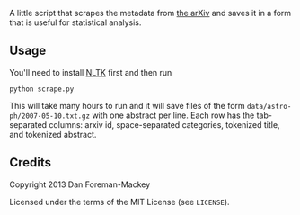 A little script that scrapes the metadata from [the arXiv](http://arxiv.org)
and saves it in a form that is useful for statistical analysis.

Usage
-----

You'll need to install [NLTK](http://nltk.org) first and then run

```
python scrape.py
```

This will take many hours to run and it will save files of the form
`data/astro-ph/2007-05-10.txt.gz` with one abstract per line. Each row has the
tab-separated columns: arxiv id, space-separated categories, tokenized title,
and tokenized abstract.

Credits
-------

Copyright 2013 Dan Foreman-Mackey

Licensed under the terms of the MIT License (see `LICENSE`).
